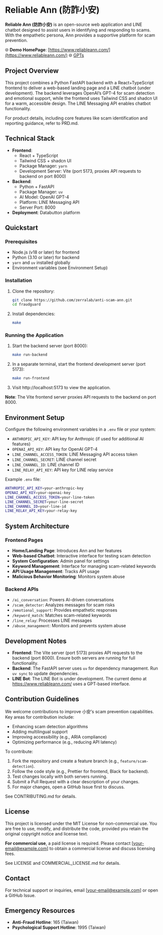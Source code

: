 # Reliable Ann (防詐小安)

**Reliable Ann (防詐小安)**  is an open-source web application and LINE chatbot designed to assist users in identifying and responding to scams. With the empathetic persona, Ann  provides a supportive platform for scam prevention. 

🌐 **Demo HomePage**: [https://www.reliableann.com/](https://www.reliableann.com/)
🌐 [GPTs](https://chatgpt.com/g/g-67c6f94123908191b78d6bf552d0803f-fang-zha-xiao-an)

## Project Overview

This project combines a Python FastAPI backend with a React+TypeScript frontend to deliver a web-based landing page and a LINE chatbot (under development). The backend leverages OpenAI’s GPT-4 for scam detection and emotional support, while the frontend uses Tailwind CSS and shadcn UI for a warm, accessible design. The LINE Messaging API enables chatbot functionality.

For product details, including core features like scam identification and reporting guidance, refer to PRD.md.

## Technical Stack

- **Frontend**:
  - React + TypeScript
  - Tailwind CSS + shadcn UI
  - Package Manager: `yarn`
  - Development Server: Vite (port 5173, proxies API requests to backend on port 8000)
- **Backend**:
  - Python + FastAPI
  - Package Manager: `uv`
  - AI Model: OpenAI GPT-4
  - Platform: LINE Messaging API
  - Server Port: 8000
- **Deployment**: Databutton platform

## Quickstart

### Prerequisites

- Node.js (v18 or later) for frontend
- Python (3.10 or later) for backend
- `yarn` and `uv` installed globally
- Environment variables (see Environment Setup)

### Installation

1. Clone the repository:

   ```bash
   git clone https://github.com/zerralab/anti-scam-ann.git
   cd fraudguard
   ```

2. Install dependencies:

   ```bash
   make
   ```

### Running the Application

1. Start the backend server (port 8000):

   ```bash
   make run-backend
   ```

2. In a separate terminal, start the frontend development server (port 5173):

   ```bash
   make run-frontend
   ```

3. Visit http://localhost:5173 to view the application.

**Note**: The Vite frontend server proxies API requests to the backend on port 8000.

## Environment Setup

Configure the following environment variables in a `.env` file or your system:

- `ANTHROPIC_API_KEY`: API key for Anthropic (if used for additional AI features)
- `OPENAI_API_KEY`: API key for OpenAI GPT-4
- `LINE_CHANNEL_ACCESS_TOKEN`: LINE Messaging API access token
- `LINE_CHANNEL_SECRET`: LINE channel secret
- `LINE_CHANNEL_ID`: LINE channel ID
- `LINE_RELAY_API_KEY`: API key for LINE relay service

Example `.env` file:

```bash
ANTHROPIC_API_KEY=your-anthropic-key
OPENAI_API_KEY=your-openai-key
LINE_CHANNEL_ACCESS_TOKEN=your-line-token
LINE_CHANNEL_SECRET=your-line-secret
LINE_CHANNEL_ID=your-line-id
LINE_RELAY_API_KEY=your-relay-key
```

## System Architecture

### Frontend Pages

- **Home/Landing Page**: Introduces Ann and her features
- **Web-based Chatbot**: Interactive interface for testing scam detection
- **System Configuration**: Admin panel for settings
- **Keyword Management**: Interface for managing scam-related keywords
- **API Usage Management**: Tracks API usage
- **Malicious Behavior Monitoring**: Monitors system abuse

### Backend APIs

- `/ai_conversation`: Powers AI-driven conversations
- `/scam_detector`: Analyzes messages for scam risks
- `/emotional_support`: Provides empathetic responses
- `/keyword_match`: Matches scam-related keywords
- `/line_relay`: Processes LINE messages
- `/abuse_management`: Monitors and prevents system abuse

## Development Notes

- **Frontend**: The Vite server (port 5173) proxies API requests to the backend (port 8000). Ensure both servers are running for full functionality.
- **Backend**: The FastAPI server uses `uv` for dependency management. Run `uv sync` to update dependencies.
- **LINE Bot**: The LINE Bot is under development. The current demo at https://www.reliableann.com/ uses a GPT-based interface.

## Contribution Guidelines

We welcome contributions to improve 小安’s scam prevention capabilities. Key areas for contribution include:

- Enhancing scam detection algorithms
- Adding multilingual support
- Improving accessibility (e.g., ARIA compliance)
- Optimizing performance (e.g., reducing API latency)

To contribute:

1. Fork the repository and create a feature branch (e.g., `feature/scam-detection`).
2. Follow the code style (e.g., Prettier for frontend, Black for backend).
3. Test changes locally with both servers running.
4. Submit a Pull Request with a clear description of your changes.
5. For major changes, open a GitHub Issue first to discuss.

See CONTRIBUTING.md for details.

## License

This project is licensed under the MIT License for non-commercial use. You are free to use, modify, and distribute the code, provided you retain the original copyright notice and license text.

**For commercial use**, a paid license is required. Please contact \[your-email@example.com\] to obtain a commercial license and discuss licensing fees.

See LICENSE and COMMERCIAL_LICENSE.md for details.

## Contact

For technical support or inquiries, email \[your-email@example.com\] or open a GitHub Issue.

## Emergency Resources

- **Anti-Fraud Hotline**: 165 (Taiwan)
- **Psychological Support Hotline**: 1995 (Taiwan)